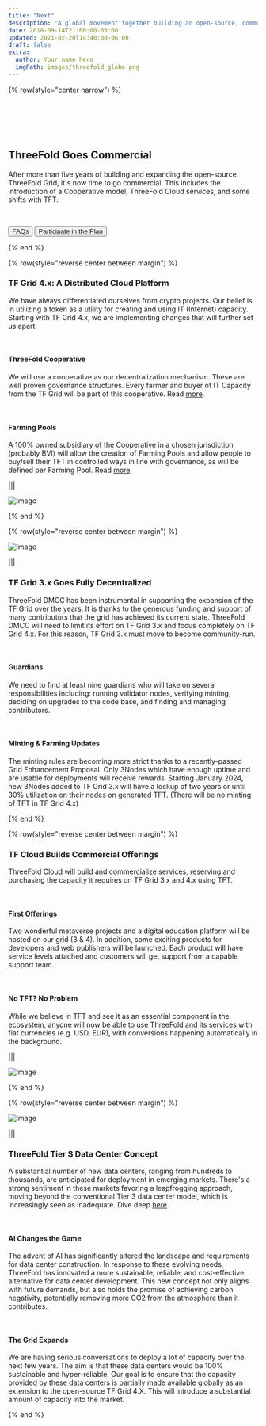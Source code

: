 ```yaml
---
title: "Next"
description: "A global movement together building an open-source, community-driven, decentralized Internet – from the ground up." # quotation marks to allow colons where used
date: 2018-09-14T21:00:00-05:00
updated: 2021-02-20T14:40:00-06:00
draft: false
extra:
  author: Your name here
  imgPath: images/threefold_globe.png
---
```


<!-- section 1 (header) -->

{% row(style="center narrow") %}

<br>
<br>
<br>
<br>

## ThreeFold Goes **Commercial**

After more than five years of building and expanding the open-source ThreeFold Grid, it's now time to go commercial. This includes the introduction of a Cooperative model, ThreeFold Cloud services, and some shifts with TFT.

<br>

<button>[FAQs](/nextfaq)</button>
<button>[Participate in the Plan](https://forum.threefold.io/t/november-30-2023-threefold-community-call-recording/4153)</button>

{% end %}

{% row(style="reverse center between margin") %}

### TF Grid 4.x: A Distributed Cloud Platform

We have always differentiated ourselves from crypto projects. Our belief is in utilizing a token as a utility for creating and using IT (Internet) capacity. Starting with TF Grid 4.x, we are implementing changes that will further set us apart.

<br>

#### ThreeFold Cooperative

We will use a cooperative as our decentralization mechanism. These are well proven governance structures. Every farmer and buyer of IT Capacity from the TF Grid will be part of this cooperative. Read [more](/blog/threefold-cooperative).

<br>

#### Farming Pools

A 100% owned subsidiary of the Cooperative in a chosen jurisdiction (probably BVI) will allow the creation of Farming Pools and allow people to buy/sell their TFT in controlled ways in line with governance, as will be defined per Farming Pool. Read [more](/blog/farming-pools).

|||

![Image](distributed_cloud.png#medium)

{% end %}

{% row(style="reverse center between margin") %}

![Image](grid_3_decentralized.png#medium)

|||

### TF Grid 3.x Goes Fully Decentralized

ThreeFold DMCC has been instrumental in supporting the expansion of the TF Grid over the years. It is thanks to the generous funding and support of many contributors that the grid has achieved its current state. ThreeFold DMCC will need to limit its effort on TF Grid 3.x and focus completely on TF Grid 4.x. For this reason, TF Grid 3.x must move to become community-run.

<br>

#### Guardians

We need to find at least nine guardians who will take on several responsibilities including: running validator nodes, verifying minting, deciding on upgrades to the code base, and finding and managing contributors.

<br>

#### Minting & Farming Updates

The minting rules are becoming more strict thanks to a recently-passed Grid Enhancement Proposal. Only 3Nodes which have enough uptime and are usable for deployments will receive rewards. Starting January 2024, new 3Nodes added to TF Grid 3.x will have a lockup of two years or until 30% utilization on their nodes on generated TFT. (There will be no minting of TFT in TF Grid 4.x)

{% end %}

{% row(style="reverse center between margin") %}

### TF Cloud Builds Commercial Offerings

ThreeFold Cloud will build and commercialize services, reserving and purchasing the capacity it requires  on TF Grid 3.x and 4.x using TFT.

<br>

#### First Offerings

Two wonderful metaverse projects and a digital education platform will be hosted on our grid (3 & 4). In addition, some exciting products for developers and web publishers will be launched. Each product will have service levels attached and customers will get support from a capable support team.

<br>

#### No TFT? No Problem

While we believe in TFT and see it as an essential component in the ecosystem, anyone will now be able to use ThreeFold and its services with fiat currencies (e.g. USD, EUR), with conversions happening automatically in the background.

|||

![Image](commercial_cloud.png#medium)

{% end %}

{% row(style="reverse center between margin") %}

![Image](data_center_s.png#medium)

|||

### ThreeFold Tier S Data Center Concept

A substantial number of new data centers, ranging from hundreds to thousands, are anticipated for deployment in emerging markets. There's a strong sentiment in these markets favoring a leapfrogging approach, moving beyond the conventional Tier 3 data center model, which is increasingly seen as inadequate. Dive deep [here](https://info.ourworld.tf/datacenter/).

<br>

#### AI Changes the Game

The advent of AI has significantly altered the landscape and requirements for data center construction. In response to these evolving needs, ThreeFold has innovated a more sustainable, reliable, and cost-effective alternative for data center development. This new concept not only aligns with future demands, but also holds the promise of achieving carbon negativity, potentially removing more CO2 from the atmosphere than it contributes.

<br>

#### The Grid Expands

We are having serious conversations to deploy a lot of capacity over the next few years. The aim is that these data centers would be 100% sustainable and hyper-reliable. Our goal is to ensure that the capacity provided by these data centers is partially made available globally as an extension to the open-source TF Grid 4.X. This will introduce a substantial amount of capacity into the market. 

{% end %}